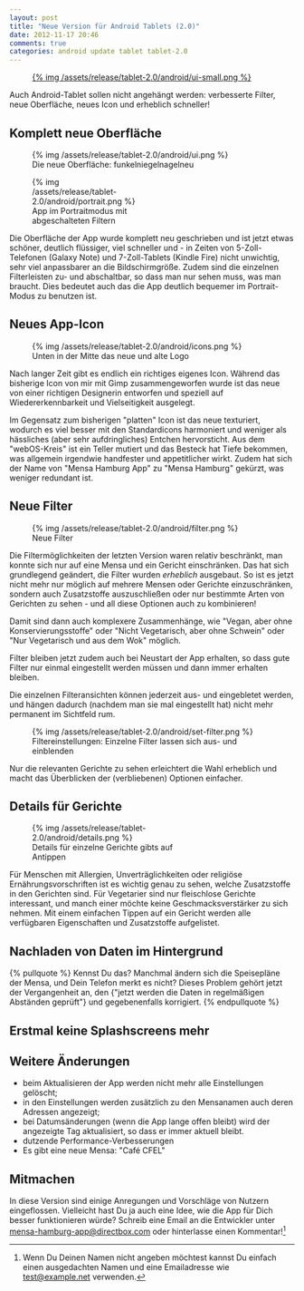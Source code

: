 ```yaml
---
layout: post
title: "Neue Version für Android Tablets (2.0)"
date: 2012-11-17 20:46
comments: true
categories: android update tablet tablet-2.0
---
```


<figure class="left">
	<a href="{{page.url}}">
		{% img /assets/release/tablet-2.0/android/ui-small.png %}
	</a>
</figure> 

Auch Android-Tablet sollen nicht angehängt werden: verbesserte Filter, neue 
Oberfläche, neues Icon und erheblich schneller!

<!--more-->

Komplett neue Oberfläche
---

<figure>
	{% img /assets/release/tablet-2.0/android/ui.png %}
	<figcaption>Die neue Oberfläche: funkelniegelnagelneu</figcaption>
</figure> 

<figure class="right" style="width: 200px">
	{% img /assets/release/tablet-2.0/android/portrait.png  %}
	<figcaption>App im Portraitmodus mit abgeschalteten Filtern</figcaption>
</figure> 

Die Oberfläche der App wurde komplett neu geschrieben und ist jetzt 
etwas schöner, deutlich flüssiger, viel schneller und - in Zeiten 
von 5-Zoll-Telefonen (Galaxy Note) und 7-Zoll-Tablets (Kindle Fire) nicht unwichtig, sehr viel 
anpassbarer an die Bildschirmgröße.  Zudem sind die einzelnen 
Filterleisten zu- und abschaltbar, so dass man nur sehen muss, was 
man braucht. Dies bedeutet auch das die App deutlich bequemer im 
Portrait-Modus zu benutzen ist.


Neues App-Icon
---
<figure>
	{% img /assets/release/tablet-2.0/android/icons.png  %}
	<figcaption>Unten in der Mitte das neue und alte Logo</figcaption>
</figure> 

Nach langer Zeit gibt es endlich ein richtiges eigenes Icon. Während 
das bisherige Icon von mir mit Gimp zusammengeworfen wurde ist das 
neue von einer richtigen Designerin entworfen und speziell auf 
Wiedererkennbarkeit und Vielseitigkeit ausgelegt.

Im Gegensatz zum bisherigen "platten" Icon ist das neue texturiert, 
wodurch es viel besser mit den Standardicons harmoniert und weniger 
als hässliches (aber sehr aufdringliches) Entchen hervorsticht. Aus 
dem "webOS-Kreis" ist ein Teller mutiert und das Besteck hat Tiefe 
bekommen, was allgemein irgendwie handfester und appetitlicher 
wirkt. Zudem hat sich der Name von "Mensa Hamburg App" zu "Mensa 
Hamburg" gekürzt, was weniger redundant ist.


Neue Filter
---

<figure>
	{% img /assets/release/tablet-2.0/android/filter.png  %}
	<figcaption>Neue Filter</figcaption>
</figure> 

Die Filtermöglichkeiten der letzten Version waren relativ beschränkt, man
konnte sich nur auf eine Mensa und ein Gericht einschränken. Das hat sich
grundlegend geändert, die Filter wurden *erheblich* ausgebaut. 
So ist es jetzt nicht mehr nur möglich auf mehrere Mensen oder Gerichte 
einzuschränken, sondern auch Zusatzstoffe auszuschließen oder nur bestimmte 
Arten von Gerichten zu sehen - und all diese Optionen auch zu kombinieren!

Damit sind dann auch komplexere Zusammenhänge, wie "Vegan, aber ohne
Konservierungsstoffe" oder "Nicht Vegetarisch, aber ohne Schwein" oder 
"Nur Vegetarisch und aus dem Wok" möglich.

Filter bleiben jetzt zudem auch bei Neustart der App erhalten, so dass gute 
Filter nur einmal eingestellt werden müssen und dann immer erhalten bleiben.

Die einzelnen Filteransichten können jederzeit aus- und eingebletet werden, 
und hängen dadurch (nachdem man sie mal eingestellt hat) nicht mehr 
permanent im Sichtfeld rum.

<figure>
	{% img /assets/release/tablet-2.0/android/set-filter.png  %}
	<figcaption>Filtereinstellungen: Einzelne Filter lassen sich aus- 
	und einblenden</figcaption>
</figure> 

Nur die relevanten Gerichte zu sehen erleichtert die Wahl erheblich und
macht das Überblicken der (verbliebenen) Optionen einfacher.


Details für Gerichte
----
<figure class="right" style="max-width: 60%;">
	{% img /assets/release/tablet-2.0/android/details.png  %}
	<figcaption>Details für einzelne Gerichte gibts auf Antippen</figcaption>
</figure> 

Für Menschen mit Allergien, Unverträglichkeiten oder religiöse 
Ernährungsvorschriften ist es wichtig genau zu sehen, welche 
Zusatzstoffe in den Gerichten sind. Für Vegetarier sind nur 
fleischlose Gerichte interessant, und manch einer möchte keine 
Geschmacksverstärker zu sich nehmen. Mit einem einfachen Tippen auf 
ein Gericht werden alle verfügbaren Eigenschaften und Zusatzstoffe 
aufgelistet.


Nachladen von Daten im Hintergrund
---

{% pullquote %}
Kennst Du das? Manchmal ändern sich die Speisepläne der Mensa, und 
Dein Telefon merkt es nicht? Dieses Problem gehört jetzt der 
Vergangenheit an, den {"jetzt werden die Daten in regelmäßigen 
Abständen geprüft"} und gegebenenfalls korrigiert.
{% endpullquote %}



Erstmal keine Splashscreens mehr
----



Weitere Änderungen
---
- beim Aktualisieren der App werden nicht mehr alle Einstellungen gelöscht;
- in den Einstellungen werden zusätzlich zu den Mensanamen auch deren Adressen angezeigt;
- bei Datumsänderungen (wenn die App lange offen bleibt) wird der angezeigte Tag aktualisiert, so dass er immer aktuell bleibt.
- dutzende Performance-Verbesserungen
- Es gibt eine neue Mensa: "Café CFEL"

Mitmachen
---
In diese Version sind einige Anregungen und Vorschläge von Nutzern
eingeflossen. Vielleicht hast Du ja auch eine Idee, wie die App für Dich
besser funktionieren würde? Schreib eine Email an die Entwickler unter
<mensa-hamburg-app@directbox.com> oder hinterlasse einen Kommentar![^1]

[^1]: Wenn Du Deinen Namen nicht angeben möchtest kannst Du einfach einen ausgedachten Namen und eine Emailadresse wie test@example.net verwenden.

